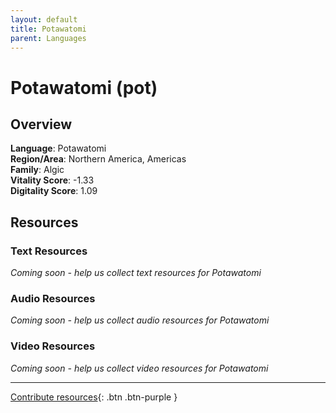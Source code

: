```yaml
---
layout: default
title: Potawatomi
parent: Languages
---
```


# Potawatomi (pot)

## Overview

**Language**: Potawatomi  
**Region/Area**: Northern America, Americas  
**Family**: Algic  
**Vitality Score**: -1.33  
**Digitality Score**: 1.09  

## Resources

### Text Resources
*Coming soon - help us collect text resources for Potawatomi*

### Audio Resources
*Coming soon - help us collect audio resources for Potawatomi*

### Video Resources
*Coming soon - help us collect video resources for Potawatomi*

---

[Contribute resources](https://fairtrain.github.io/){: .btn .btn-purple }
